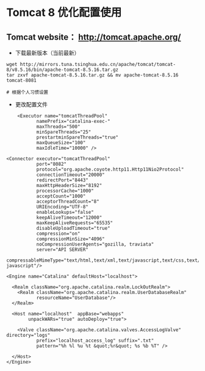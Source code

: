 # Tomcat 8 优化配置使用

## Tomcat website： http://tomcat.apache.org/

- 下载最新版本（当前最新）

```
wget http://mirrors.tuna.tsinghua.edu.cn/apache/tomcat/tomcat-8/v8.5.16/bin/apache-tomcat-8.5.16.tar.gz
tar zxvf apache-tomcat-8.5.16.tar.gz && mv apache-tomcat-8.5.16 tomcat-8081

# 根据个人习惯设置
```

- 更改配置文件

<?xml version="1.0" encoding="UTF-8"?>
<Server port="8016" shutdown="SHUTDOWN">
  <Listener className="org.apache.catalina.startup.VersionLoggerListener" />
  <Listener className="org.apache.catalina.core.AprLifecycleListener" SSLEngine="on" />
  <Listener className="org.apache.catalina.core.JreMemoryLeakPreventionListener" />
  <Listener className="org.apache.catalina.mbeans.GlobalResourcesLifecycleListener" />
  <Listener className="org.apache.catalina.core.ThreadLocalLeakPreventionListener" />

  <GlobalNamingResources>
    <Resource name="UserDatabase" auth="Container"
              type="org.apache.catalina.UserDatabase"
              description="User database that can be updated and saved"
              factory="org.apache.catalina.users.MemoryUserDatabaseFactory"
              pathname="conf/tomcat-users.xml" />
  </GlobalNamingResources>

  <Service name="Catalina">

        <Executor name="tomcatThreadPool" 
               namePrefix="catalina-exec-"
               maxThreads="500" 
               minSpareThreads="25"
               prestartminSpareThreads="true" 
               maxQueueSize="100"
               maxIdleTime="10000" />

    <Connector executor="tomcatThreadPool"
               port="8082" 
               protocol="org.apache.coyote.http11.Http11Nio2Protocol"
               connectionTimeout="20000"
               redirectPort="8443"
               maxHttpHeaderSize="8192"
               processorCache="1000"
               acceptCount="1000"
               acceptorThreadCount="8"
               URIEncoding="UTF-8"
               enableLookups="false"
               keepAliveTimeout="12000"
               maxKeepAliveRequests="65535"
               disableUploadTimeout="true"
               compression="on"
               compressionMinSize="4096"
               noCompressionUserAgents="gozilla, traviata"
               server="API SERVER"
               compressableMimeType="text/html,text/xml,text/javascript,text/css,text/plain,application/json,application/x-javascript"/>

    <Engine name="Catalina" defaultHost="localhost">

      <Realm className="org.apache.catalina.realm.LockOutRealm">
        <Realm className="org.apache.catalina.realm.UserDatabaseRealm"
               resourceName="UserDatabase"/>
      </Realm>

      <Host name="localhost"  appBase="webapps"
            unpackWARs="true" autoDeploy="true">

        <Valve className="org.apache.catalina.valves.AccessLogValve" directory="logs"
               prefix="localhost_access_log" suffix=".txt"
               pattern="%h %l %u %t &quot;%r&quot; %s %b %T" />

      </Host>
    </Engine>
  </Service>
</Server>

